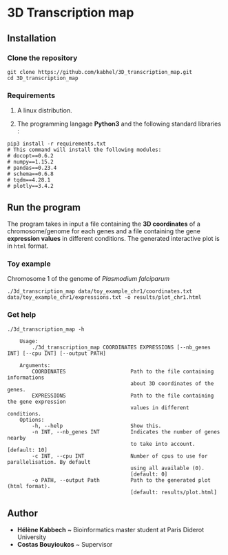 # 3D Transcription map

## Installation

### Clone the repository
```
git clone https://github.com/kabhel/3D_transcription_map.git
cd 3D_transcription_map
```

### Requirements

1. A linux distribution.

2. The programming langage **Python3** and the following standard libraries :
```
pip3 install -r requirements.txt
# This command will install the following modules:
# docopt==0.6.2
# numpy==1.15.2
# pandas==0.23.4
# schema==0.6.8
# tqdm==4.28.1
# plotly==3.4.2
```

## Run the program

The program takes in input a file containing the **3D coordinates** of a chromosome/genome for each genes and a file containing the gene **expression values** in different conditions. The generated interactive plot is in `html` format.

### Toy example
Chromosome 1 of the genome of *Plasmodium falciparum*
```
./3d_transcription_map data/toy_example_chr1/coordinates.txt data/toy_example_chr1/expressions.txt -o results/plot_chr1.html
```

### Get help

```
./3d_transcription_map -h

    Usage:
        ./3d_transcription_map COORDINATES EXPRESSIONS [--nb_genes INT] [--cpu INT] [--output PATH]

    Arguments:
        COORDINATES                     Path to the file containing informations
                                        about 3D coordinates of the genes.
        EXPRESSIONS                     Path to the file containing the gene expression
                                        values in different conditions.
    Options:
        -h, --help                      Show this.
        -n INT, --nb_genes INT          Indicates the number of genes nearby
                                        to take into account. [default: 10]
        -c INT, --cpu INT               Number of cpus to use for parallelisation. By default
                                        using all available (0).
                                        [default: 0]
        -o PATH, --output Path          Path to the generated plot (html format).
                                        [default: results/plot.html]
```

## Author
- **Hélène Kabbech** ~ Bioinformatics master student at Paris Diderot University
- **Costas Bouyioukos** ~ Supervisor
